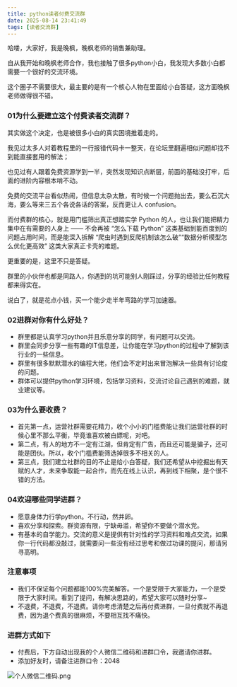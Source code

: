 ```yaml
---
title: python读者付费交流群
date: 2025-08-14 23:41:49
tags: [读者交流群]
---
```


哈喽，大家好，我是晚枫，晚枫老师的销售兼助理。

自从我开始和晚枫老师合作，我也接触了很多python小白，我发现大多数小白都需要一个很好的交流环境。

这个圈子不需要很大，最主要的是有一个核心人物在里面给小白答疑，这方面晚枫老师做得很不错。



### 01为什么要建立这个付费读者交流群？

其实做这个决定，也是被很多小白的真实困境推着走的。

我见过太多人对着教程里的一行报错代码卡一整天，在论坛里翻遍相似问题却找不到能直接套用的解法；

也见过有人跟着免费资源学到一半，突然发现知识点断层，前面的基础没打牢，后面的进阶内容根本啃不动。

免费的交流平台看似热闹，但信息太杂太散，有时候一个问题抛出去，要么石沉大海，要么等来三五个各说各话的答案，反而更让人 confusion。

而付费群的核心，就是用门槛筛出真正想踏实学 Python 的人，也让我们能把精力集中在有需要的人身上 —— 不会再被 “怎么下载 Python” 这类基础到能百度到的问题占用时间，而是能深入拆解 “爬虫时遇到反爬机制该怎么破”“数据分析模型怎么优化更高效” 这类大家真正卡壳的难题。

更重要的是，这里不只是答疑。

群里的小伙伴也都是同路人，你遇到的坑可能别人刚踩过，分享的经验比任何教程都来得实在。

说白了，就是花点小钱，买一个能少走半年弯路的学习加速器。


###  02进群对你有什么好处？

- 群里都是认真学习python并且乐意分享的同学，有问题可以交流。
- 群里会同步分享一些有趣的IT信息差，让你能在学习python的过程中了解到该行业的一些信息。
- 群里有很多默默潜水的编程大佬，他们会不定时出来冒泡解决一些具有讨论度的问题。
- 群体可以提供python学习环境，包括学习资料，交流讨论自己遇到的难题，就业建议等。



### 03为什么要收费？

- 首先第一点，运营社群需要花精力，收个小小的门槛费能让我们运营社群的时候心里不那么平衡，毕竟谁喜欢被白嫖呢，对吧。
- 第二点，有人的地方不一定有江湖，但肯定有广告，而且还可能是骗子，还可能是团伙。所以，收个门槛费能筛选掉很多不相关的人。
- 第三点，我们建立社群的目的不止是给小白答疑，我们还希望从中挖掘出有天赋的人才，未来争取能一起合作，而先在线上认识，再到线下相聚，是个很不错的方法。


### 04欢迎哪些同学进群？

- 愿意身体力行学python。不行动，然并卵。
- 喜欢分享和探索。群资源有限，宁缺毋滥，希望你不要做个潜水党。
- 有基本的自学能力。交流的意义是提供有针对性的学习资料和难点交流，如果你一行代码都没敲过，就需要问一些没有经过思考和做过功课的提问，那请另寻高明。

### 注意事项

- 我们不保证每个问题都能100%完美解答。一个是受限于大家能力，一个是受限于大家时间。看到了提问，有解决思路的，希望大家可以随时分享~
- 不退费，不退费，不退费。请你考虑清楚之后再付费进群，一旦付费就不再退费，因为退个费真的很麻烦，不要相互找不痛快。

### 进群方式如下

- 付费后，下方自动出现我的个人微信二维码和进群口令，我邀请你进群。
- 添加好友时，请备注进群口令：2048

![个人微信二维码.png](https://cos.python-office.com/wechat/wechat.jpg '个人微信二维码.png')
